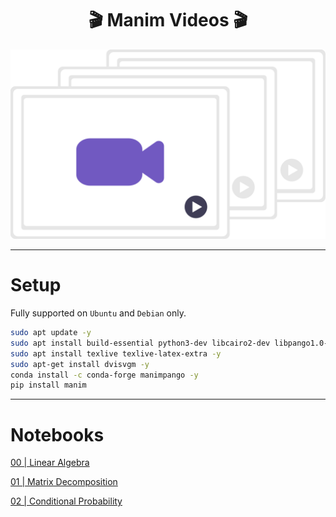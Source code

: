 <h1 align='center'>🎬 Manim Videos 🎬</h1>

<div align="center">
  <img src='./src/read-me-images/video-files.svg' alt='Documents' />
</div>

---

# Setup

Fully supported on `Ubuntu` and `Debian` only.

```bash
sudo apt update -y
sudo apt install build-essential python3-dev libcairo2-dev libpango1.0-dev ffmpeg -y
sudo apt install texlive texlive-latex-extra -y
sudo apt-get install dvisvgm -y
conda install -c conda-forge manimpango -y
pip install manim
```

---

# Notebooks

[00 | Linear Algebra](https://github.com/CSFelix/manim-videos/blob/main/src/00%20-%20Linear%20Algebra.ipynb)

[01 | Matrix Decomposition](https://github.com/CSFelix/manim-videos/blob/main/src/01%20-%20Matrix%20Decomposition.ipynb)

[02 | Conditional Probability](https://github.com/CSFelix/manim-videos/blob/main/src/02%20-%20Conditional%20Probability.ipynb)
